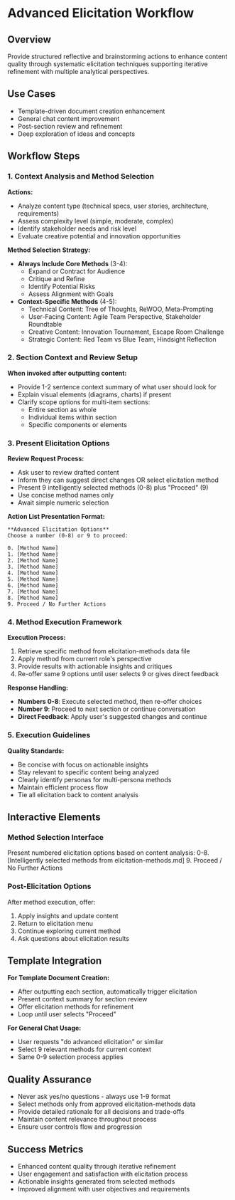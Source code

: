 # Advanced Elicitation Workflow

## Overview
Provide structured reflective and brainstorming actions to enhance content quality through systematic elicitation techniques supporting iterative refinement with multiple analytical perspectives.

## Use Cases
- Template-driven document creation enhancement
- General chat content improvement  
- Post-section review and refinement
- Deep exploration of ideas and concepts

## Workflow Steps

### 1. Context Analysis and Method Selection
**Actions:**
- Analyze content type (technical specs, user stories, architecture, requirements)
- Assess complexity level (simple, moderate, complex)
- Identify stakeholder needs and risk level
- Evaluate creative potential and innovation opportunities

**Method Selection Strategy:**
- **Always Include Core Methods** (3-4):
  - Expand or Contract for Audience
  - Critique and Refine
  - Identify Potential Risks
  - Assess Alignment with Goals
- **Context-Specific Methods** (4-5):
  - Technical Content: Tree of Thoughts, ReWOO, Meta-Prompting
  - User-Facing Content: Agile Team Perspective, Stakeholder Roundtable
  - Creative Content: Innovation Tournament, Escape Room Challenge
  - Strategic Content: Red Team vs Blue Team, Hindsight Reflection

### 2. Section Context and Review Setup
**When invoked after outputting content:**
- Provide 1-2 sentence context summary of what user should look for
- Explain visual elements (diagrams, charts) if present
- Clarify scope options for multi-item sections:
  - Entire section as whole
  - Individual items within section
  - Specific components or elements

### 3. Present Elicitation Options
**Review Request Process:**
- Ask user to review drafted content
- Inform they can suggest direct changes OR select elicitation method
- Present 9 intelligently selected methods (0-8) plus "Proceed" (9)
- Use concise method names only
- Await simple numeric selection

**Action List Presentation Format:**
```
**Advanced Elicitation Options**
Choose a number (0-8) or 9 to proceed:

0. [Method Name]
1. [Method Name]
2. [Method Name]
3. [Method Name]
4. [Method Name]
5. [Method Name]
6. [Method Name]
7. [Method Name]
8. [Method Name]
9. Proceed / No Further Actions
```

### 4. Method Execution Framework
**Execution Process:**
1. Retrieve specific method from elicitation-methods data file
2. Apply method from current role's perspective
3. Provide results with actionable insights and critiques
4. Re-offer same 9 options until user selects 9 or gives direct feedback

**Response Handling:**
- **Numbers 0-8**: Execute selected method, then re-offer choices
- **Number 9**: Proceed to next section or continue conversation
- **Direct Feedback**: Apply user's suggested changes and continue

### 5. Execution Guidelines
**Quality Standards:**
- Be concise with focus on actionable insights
- Stay relevant to specific content being analyzed
- Clearly identify personas for multi-persona methods
- Maintain efficient process flow
- Tie all elicitation back to content analysis

## Interactive Elements

### Method Selection Interface
Present numbered elicitation options based on content analysis:
0-8. [Intelligently selected methods from elicitation-methods.md]
9. Proceed / No Further Actions

### Post-Elicitation Options
After method execution, offer:
1. Apply insights and update content
2. Return to elicitation menu
3. Continue exploring current method
4. Ask questions about elicitation results

## Template Integration
**For Template Document Creation:**
- After outputting each section, automatically trigger elicitation
- Present context summary for section review
- Offer elicitation methods for refinement
- Loop until user selects "Proceed"

**For General Chat Usage:**
- User requests "do advanced elicitation" or similar
- Select 9 relevant methods for current context
- Same 0-9 selection process applies

## Quality Assurance
- Never ask yes/no questions - always use 1-9 format
- Select methods only from approved elicitation-methods data
- Provide detailed rationale for all decisions and trade-offs
- Maintain content relevance throughout process
- Ensure user controls flow and progression

## Success Metrics
- Enhanced content quality through iterative refinement
- User engagement and satisfaction with elicitation process
- Actionable insights generated from selected methods
- Improved alignment with user objectives and requirements